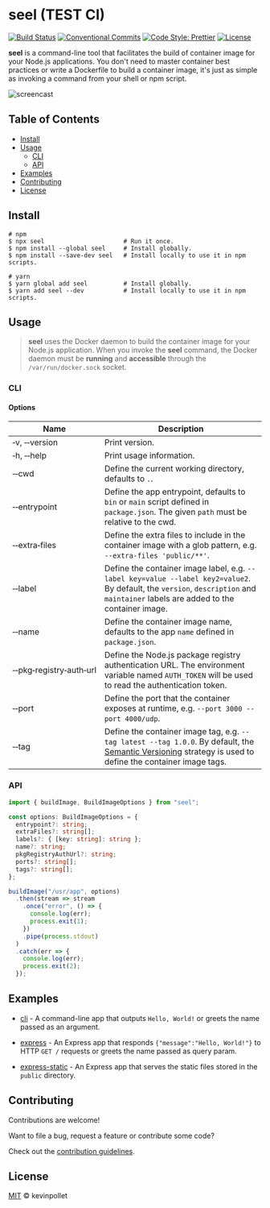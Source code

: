 # seel (TEST CI) <!-- omit in toc -->

[![Build Status](https://github.com/kevinpollet/seel/workflows/build/badge.svg)](https://github.com/kevinpollet/seel/actions)
[![Conventional Commits](https://img.shields.io/badge/Conventional%20Commits-1.0.0-yellow.svg)](https://conventionalcommits.org)
[![Code Style: Prettier](https://img.shields.io/badge/code_style-prettier-ff69b4.svg)](https://github.com/prettier/prettier)
[![License](https://img.shields.io/badge/license-MIT-blue.svg)](./LICENSE.md)

**seel** is a command-line tool that facilitates the build of container image for your Node.js applications. You don't need to master container best practices or write a Dockerfile to build a container image, it's just as simple as invoking a command from your shell or npm script.

![screencast](./screencast.svg)

## Table of Contents <!-- omit in toc -->

- [Install](#install)
- [Usage](#usage)
  - [CLI](#cli)
  - [API](#api)
- [Examples](#examples)
- [Contributing](#contributing)
- [License](#license)

## Install

```shell
# npm
$ npx seel                      # Run it once.
$ npm install --global seel     # Install globally.
$ npm install --save-dev seel   # Install locally to use it in npm scripts.

# yarn
$ yarn global add seel          # Install globally.
$ yarn add seel --dev           # Install locally to use it in npm scripts.
```

## Usage

> **seel** uses the Docker daemon to build the container image for your Node.js application. When you invoke the **seel** command, the Docker daemon must be **running** and **accessible** through the `/var/run/docker.sock` socket.

### CLI

#### Options <!-- omit in toc -->

| Name                    | Description                                                                                                                                                                        |
| ----------------------- | ---------------------------------------------------------------------------------------------------------------------------------------------------------------------------------- |
| ‑v, ‑‑version           | Print version.                                                                                                                                                                     |
| ‑h, ‑‑help              | Print usage information.                                                                                                                                                           |
| ‑‑cwd                   | Define the current working directory, defaults to `.`.                                                                                                                             |
| ‑‑entrypoint            | Define the app entrypoint, defaults to `bin` or `main` script defined in `package.json`. The given `path` must be relative to the cwd.                                             |
| ‑‑extra‑files           | Define the extra files to include in the container image with a glob pattern, e.g. `--extra-files 'public/**'`.                                                                    |
| ‑‑label                 | Define the container image label, e.g. `--label key=value --label key2=value2`. By default, the `version`, `description` and `maintainer` labels are added to the container image. |
| ‑‑name                  | Define the container image name, defaults to the app `name` defined in `package.json`.                                                                                             |
| ‑‑pkg‑registry‑auth‑url | Define the Node.js package registry authentication URL. The environment variable named `AUTH_TOKEN` will be used to read the authentication token.                                 |
| ‑‑port                  | Define the port that the container exposes at runtime, e.g. `--port 3000 --port 4000/udp`.                                                                                         |
| ‑‑tag                   | Define the container image tag, e.g. `--tag latest --tag 1.0.0`. By default, the [Semantic Versioning](https://semver.org/) strategy is used to define the container image tags.   |

### API

```typescript
import { buildImage, BuildImageOptions } from "seel";

const options: BuildImageOptions = {
  entrypoint?: string;
  extraFiles?: string[];
  labels?: { [key: string]: string };
  name?: string;
  pkgRegistryAuthUrl?: string;
  ports?: string[];
  tags?: string[];
};

buildImage("/usr/app", options)
  .then(stream => stream
    .once("error", () => {
      console.log(err);
      process.exit(1);
    })
    .pipe(process.stdout)
  )
  .catch(err => {
    console.log(err);
    process.exit(2);
  });
```

## Examples

- [cli](./examples/cli) - A command-line app that outputs `Hello, World!` or greets the name passed as an argument.

- [express](./examples/express) - An Express app that responds `{"message":"Hello, World!"}` to HTTP `GET /` requests or greets the name passed as query param.

- [express-static](./examples/express-static) - An Express app that serves the static files stored in the `public` directory.

## Contributing

Contributions are welcome!

Want to file a bug, request a feature or contribute some code?

Check out the [contribution guidelines](./CONTRIBUTING.md).

## License

[MIT](./LICENSE.md) © kevinpollet
